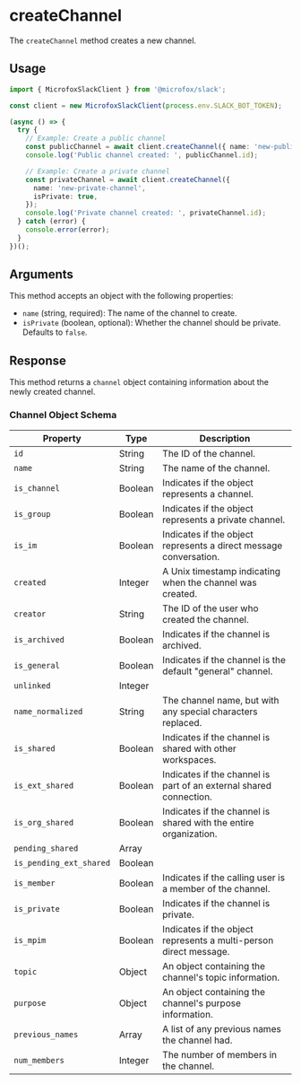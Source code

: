 # createChannel

The `createChannel` method creates a new channel.

## Usage

```typescript
import { MicrofoxSlackClient } from '@microfox/slack';

const client = new MicrofoxSlackClient(process.env.SLACK_BOT_TOKEN);

(async () => {
  try {
    // Example: Create a public channel
    const publicChannel = await client.createChannel({ name: 'new-public-channel' });
    console.log('Public channel created: ', publicChannel.id);

    // Example: Create a private channel
    const privateChannel = await client.createChannel({
      name: 'new-private-channel',
      isPrivate: true,
    });
    console.log('Private channel created: ', privateChannel.id);
  } catch (error) {
    console.error(error);
  }
})();
```

## Arguments

This method accepts an object with the following properties:

-   `name` (string, required): The name of the channel to create.
-   `isPrivate` (boolean, optional): Whether the channel should be private. Defaults to `false`.

## Response

This method returns a `channel` object containing information about the newly created channel.

### Channel Object Schema

| Property                | Type    | Description                                                        |
| ----------------------- | ------- | ------------------------------------------------------------------ |
| `id`                    | String  | The ID of the channel.                                             |
| `name`                  | String  | The name of the channel.                                           |
| `is_channel`            | Boolean | Indicates if the object represents a channel.                      |
| `is_group`              | Boolean | Indicates if the object represents a private channel.              |
| `is_im`                 | Boolean | Indicates if the object represents a direct message conversation.  |
| `created`               | Integer | A Unix timestamp indicating when the channel was created.          |
| `creator`               | String  | The ID of the user who created the channel.                        |
| `is_archived`           | Boolean | Indicates if the channel is archived.                              |
| `is_general`            | Boolean | Indicates if the channel is the default "general" channel.         |
| `unlinked`              | Integer |                                                                    |
| `name_normalized`       | String  | The channel name, but with any special characters replaced.        |
| `is_shared`             | Boolean | Indicates if the channel is shared with other workspaces.          |
| `is_ext_shared`         | Boolean | Indicates if the channel is part of an external shared connection. |
| `is_org_shared`         | Boolean | Indicates if the channel is shared with the entire organization.   |
| `pending_shared`        | Array   |                                                                    |
| `is_pending_ext_shared` | Boolean |                                                                    |
| `is_member`             | Boolean | Indicates if the calling user is a member of the channel.          |
| `is_private`            | Boolean | Indicates if the channel is private.                               |
| `is_mpim`               | Boolean | Indicates if the object represents a multi-person direct message.  |
| `topic`                 | Object  | An object containing the channel's topic information.              |
| `purpose`               | Object  | An object containing the channel's purpose information.            |
| `previous_names`        | Array   | A list of any previous names the channel had.                      |
| `num_members`           | Integer | The number of members in the channel.                              |
